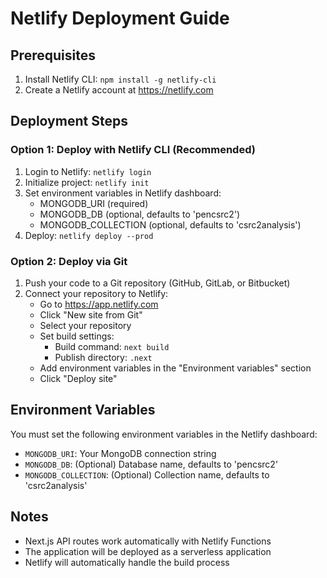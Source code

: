 # Netlify Deployment Guide

## Prerequisites
1. Install Netlify CLI: `npm install -g netlify-cli`
2. Create a Netlify account at https://netlify.com

## Deployment Steps

### Option 1: Deploy with Netlify CLI (Recommended)
1. Login to Netlify: `netlify login`
2. Initialize project: `netlify init`
3. Set environment variables in Netlify dashboard:
   - MONGODB_URI (required)
   - MONGODB_DB (optional, defaults to 'pencsrc2')
   - MONGODB_COLLECTION (optional, defaults to 'csrc2analysis')
4. Deploy: `netlify deploy --prod`

### Option 2: Deploy via Git
1. Push your code to a Git repository (GitHub, GitLab, or Bitbucket)
2. Connect your repository to Netlify:
   - Go to https://app.netlify.com
   - Click "New site from Git"
   - Select your repository
   - Set build settings:
     - Build command: `next build`
     - Publish directory: `.next`
   - Add environment variables in the "Environment variables" section
   - Click "Deploy site"

## Environment Variables
You must set the following environment variables in the Netlify dashboard:

- `MONGODB_URI`: Your MongoDB connection string
- `MONGODB_DB`: (Optional) Database name, defaults to 'pencsrc2'
- `MONGODB_COLLECTION`: (Optional) Collection name, defaults to 'csrc2analysis'

## Notes
- Next.js API routes work automatically with Netlify Functions
- The application will be deployed as a serverless application
- Netlify will automatically handle the build process